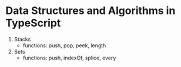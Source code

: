 # Data Structures and Algorithms in TypeScript

1. Stacks
   - functions: push, pop, peek, length
2. Sets
   - functions: push, indexOf, splice, every

